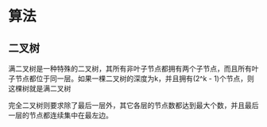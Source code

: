 # 算法

## 二叉树

满二叉树是一种特殊的二叉树，其所有非叶子节点都拥有两个子节点，而且所有叶子节点都位于同一层。如果一棵二叉树的深度为k，并且拥有(2^k - 1)个节点，则这棵树就是满二叉树

完全二叉树则要求除了最后一层外，其它各层的节点数都达到最大个数，并且最后一层的节点都连续集中在最左边。
